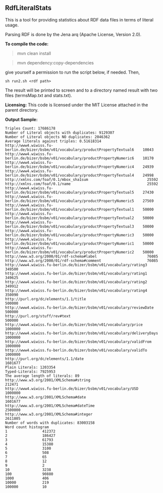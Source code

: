**RdfLiteralStats**
-------------------

This is a tool for providing statistics about RDF data files in terms of literal usage.

Parsing RDF is done by the Jena arq (Apache License, Version 2.0).

**To compile the code:**

> mvn clean install

> mvn dependency:copy-dependencies

give yourself a permission to run the script below, if needed. Then,

    sh run2.sh <rdf path>

The result will be printed to screen and to a directory named result with two files (termsMap.txt and stats.txt).

**Licensing:**
This code is licensed under the MIT License attached in the parent directory.

**Output Sample:**

    Triples Count: 17686178
    Number of Literal objects with duplicates: 9129307
    Number of Literal objects NO duplicates: 2046362
    Average literals against triples: 0.51618314
    http://www4.wiwiss.fu-berlin.de/bizer/bsbm/v01/vocabulary/productPropertyTextual6	 10043
    http://www4.wiwiss.fu-berlin.de/bizer/bsbm/v01/vocabulary/productPropertyNumeric6	 10170
    http://www4.wiwiss.fu-berlin.de/bizer/bsbm/v01/vocabulary/productPropertyNumeric4	 24939
    http://www4.wiwiss.fu-berlin.de/bizer/bsbm/v01/vocabulary/productPropertyTextual4	 24998
    http://xmlns.com/foaf/0.1/mbox_sha1sum                      	 25592
    http://xmlns.com/foaf/0.1/name                              	 25592
    http://www4.wiwiss.fu-berlin.de/bizer/bsbm/v01/vocabulary/productPropertyTextual5	 27430
    http://www4.wiwiss.fu-berlin.de/bizer/bsbm/v01/vocabulary/productPropertyNumeric5	 27569
    http://www4.wiwiss.fu-berlin.de/bizer/bsbm/v01/vocabulary/productPropertyTextual1	 50000
    http://www4.wiwiss.fu-berlin.de/bizer/bsbm/v01/vocabulary/productPropertyTextual2	 50000
    http://www4.wiwiss.fu-berlin.de/bizer/bsbm/v01/vocabulary/productPropertyTextual3	 50000
    http://www4.wiwiss.fu-berlin.de/bizer/bsbm/v01/vocabulary/productPropertyNumeric3	 50000
    http://www4.wiwiss.fu-berlin.de/bizer/bsbm/v01/vocabulary/productPropertyNumeric1	 50000
    http://www4.wiwiss.fu-berlin.de/bizer/bsbm/v01/vocabulary/productPropertyNumeric2	 50000
    http://www.w3.org/2000/01/rdf-schema#label                  	 76085
    http://www.w3.org/2000/01/rdf-schema#comment                	 76085
    http://www4.wiwiss.fu-berlin.de/bizer/bsbm/v01/vocabulary/rating3	 349500
    http://www4.wiwiss.fu-berlin.de/bizer/bsbm/v01/vocabulary/rating1	 349625
    http://www4.wiwiss.fu-berlin.de/bizer/bsbm/v01/vocabulary/rating2	 349912
    http://www4.wiwiss.fu-berlin.de/bizer/bsbm/v01/vocabulary/rating4	 350090
    http://purl.org/dc/elements/1.1/title                       	 500000
    http://www4.wiwiss.fu-berlin.de/bizer/bsbm/v01/vocabulary/reviewDate	 500000
    http://purl.org/stuff/rev#text                              	 500000
    http://www4.wiwiss.fu-berlin.de/bizer/bsbm/v01/vocabulary/price	 1000000
    http://www4.wiwiss.fu-berlin.de/bizer/bsbm/v01/vocabulary/deliveryDays	 1000000
    http://www4.wiwiss.fu-berlin.de/bizer/bsbm/v01/vocabulary/validFrom	 1000000
    http://www4.wiwiss.fu-berlin.de/bizer/bsbm/v01/vocabulary/validTo	 1000000
    http://purl.org/dc/elements/1.1/date                        	 1601677
    Plain Literals: 1203354
    Typed-Literals: 7925953
    The average length of literals: 89
    http://www.w3.org/2001/XMLSchema#string                     	 212471
    http://www4.wiwiss.fu-berlin.de/bizer/bsbm/v01/vocabulary/USD	 1000000
    http://www.w3.org/2001/XMLSchema#date                       	 1601677
    http://www.w3.org/2001/XMLSchema#dateTime                   	 2500000
    http://www.w3.org/2001/XMLSchema#integer                    	 2611805
    Number of words with duplicates: 83003158
	Word count histogram
    1              	 412372
    2              	 186427
    3              	 61793
    4              	 15380
    5              	 3100
    6              	 508
    7              	 65
    8              	 12
    9              	 2
    10             	 3238
    100            	 90880
    1000           	 406
    10000          	 219
    100000         	 10

